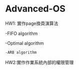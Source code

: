 # Advanced-OS
HW1: 實作page換頁演算法

  -FIFO algorithm
 
  -Optimal algorithm
  
    -ARB algorithm

HW2:實作作業系統內部的權限管理
